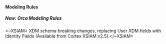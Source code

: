 
#### Modeling Rules

##### New: Orca Modeling Rules

<~XSIAM> XDM schema breaking changes, replacing User XDM fields with Identity Fields (Available from Cortex XSIAM v2.5).</~XSIAM>
